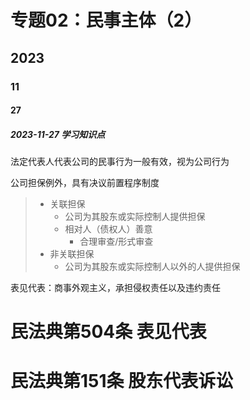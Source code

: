 # 专题02：民事主体（2）

## 2023

### 11

#### 27

##### 2023-11-27 学习知识点

法定代表人代表公司的民事行为一般有效，视为公司行为

公司担保例外，具有决议前置程序制度

> - 关联担保
>   - 公司为其股东或实际控制人提供担保
>   - 相对人（债权人）善意
>     - 合理审查/形式审查
> - 非关联担保
>   - 公司为其股东或实际控制人以外的人提供担保

表见代表：商事外观主义，承担侵权责任以及违约责任

# 民法典第504条 表见代表

# 民法典第151条 股东代表诉讼

